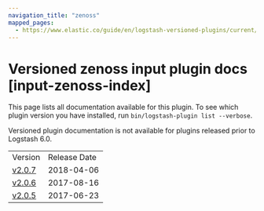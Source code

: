 ```yaml
---
navigation_title: "zenoss"
mapped_pages:
  - https://www.elastic.co/guide/en/logstash-versioned-plugins/current/input-zenoss-index.html
---
```


# Versioned zenoss input plugin docs [input-zenoss-index]

This page lists all documentation available for this plugin. To see which plugin version you have installed, run `bin/logstash-plugin list --verbose`.

Versioned plugin documentation is not available for plugins released prior to Logstash 6.0.

| | |
| :- | :- |
| Version | Release Date |
| [v2.0.7](v2-0-7-plugins-inputs-zenoss.md) | 2018-04-06 |
| [v2.0.6](v2-0-6-plugins-inputs-zenoss.md) | 2017-08-16 |
| [v2.0.5](v2-0-5-plugins-inputs-zenoss.md) | 2017-06-23 |
